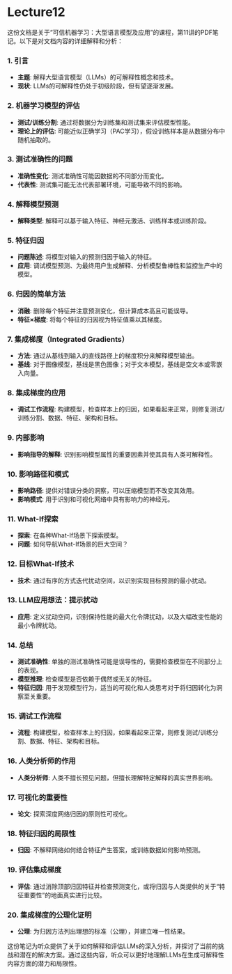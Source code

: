 # Lecture12

这份文档是关于“可信机器学习：大型语言模型及应用”的课程，第11讲的PDF笔记。以下是对文档内容的详细解释和分析：

### 1. 引言
- **主题**: 解释大型语言模型（LLMs）的可解释性概念和技术。
- **现状**: LLMs的可解释性仍处于初级阶段，但有望逐渐发展。

### 2. 机器学习模型的评估
- **测试/训练分割**: 通过将数据分为训练集和测试集来评估模型性能。
- **理论上的评估**: 可能近似正确学习（PAC学习），假设训练样本是从数据分布中随机抽取的。

### 3. 测试准确性的问题
- **准确性变化**: 测试准确性可能因数据的不同部分而变化。
- **代表性**: 测试集可能无法代表部署环境，可能导致不同的影响。

### 4. 解释模型预测
- **解释类型**: 解释可以基于输入特征、神经元激活、训练样本或训练阶段。

### 5. 特征归因
- **问题陈述**: 将模型对输入的预测归因于输入的特征。
- **应用**: 调试模型预测、为最终用户生成解释、分析模型鲁棒性和监控生产中的模型。

### 6. 归因的简单方法
- **消融**: 删除每个特征并注意预测变化，但计算成本高且可能误导。
- **特征×梯度**: 将每个特征的归因视为特征值乘以其梯度。

### 7. 集成梯度（Integrated Gradients）
- **方法**: 通过从基线到输入的直线路径上的梯度积分来解释模型输出。
- **基线**: 对于图像模型，基线是黑色图像；对于文本模型，基线是空文本或零嵌入向量。

### 8. 集成梯度的应用
- **调试工作流程**: 构建模型，检查样本上的归因，如果看起来正常，则修复测试/训练分割、数据、特征、架构和目标。

### 9. 内部影响
- **影响指导的解释**: 识别影响模型属性的重要因素并使其具有人类可解释性。

### 10. 影响路径和模式
- **影响路径**: 提供对错误分类的洞察，可以压缩模型而不改变其效用。
- **影响模式**: 用于识别和可视化网络中具有影响力的神经元。

### 11. What-If探索
- **探索**: 在各种What-If场景下探索模型。
- **问题**: 如何导航What-If场景的巨大空间？

### 12. 目标What-If技术
- **技术**: 通过有序的方式迭代扰动空间，以识别实现目标预测的最小扰动。

### 13. LLM应用想法：提示扰动
- **应用**: 定义扰动空间，识别保持性能的最大化令牌扰动，以及大幅改变性能的最小令牌扰动。

### 14. 总结
- **测试准确性**: 单独的测试准确性可能是误导性的，需要检查模型在不同部分上的表现。
- **模型推理**: 检查模型是否依赖于偶然或无关的特征。
- **特征归因**: 用于发现模型行为，适当的可视化和人类思考对于将归因转化为洞察至关重要。

### 15. 调试工作流程
- **流程**: 构建模型，检查样本上的归因，如果看起来正常，则修复测试/训练分割、数据、特征、架构和目标。

### 16. 人类分析师的作用
- **人类分析师**: 人类不擅长预见问题，但擅长理解特定解释的真实世界影响。

### 17. 可视化的重要性
- **论文**: 探索深度网络归因的原则性可视化。

### 18. 特征归因的局限性
- **归因**: 不解释网络如何结合特征产生答案，或训练数据如何影响预测。

### 19. 评估集成梯度
- **评估**: 通过消除顶部归因特征并检查预测变化，或将归因与人类提供的关于“特征重要性”的地面真实进行比较。

### 20. 集成梯度的公理化证明
- **公理**: 为归因方法列出理想的标准（公理），并建立唯一性结果。

这份笔记为听众提供了关于如何解释和评估LLMs的深入分析，并探讨了当前的挑战和潜在的解决方案。通过这些内容，听众可以更好地理解LLMs在生成可解释性内容方面的潜力和局限性。